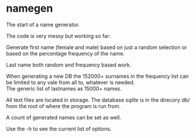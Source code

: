 # namegen

The start of a name generator. 

The code is very messy but working so far:

Generate first name (female and male) based on just a random selection or based on the percentage frequency of the name.

Last name both random and frequency based work.

When generating a new DB the 152000+ surnames in the frequency list can be limited to any vale from all to, whatever is needed.   
The generic list of lastnames as 15000+ names.  

All text files are located in storage.
The database _sqlite_ is in the direcory db/ from the root of where the program is run from.

A count of generated names can be set as well.

Use the -h to see the current list of options.

